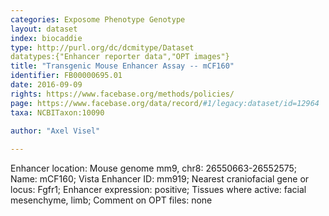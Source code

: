 ```yaml
---
categories: Exposome Phenotype Genotype
layout: dataset  
index: biocaddie  
type: http://purl.org/dc/dcmitype/Dataset  
datatypes:{"Enhancer reporter data","OPT images"}  
title: "Transgenic Mouse Enhancer Assay -- mCF160"  
identifier: FB00000695.01  
date: 2016-09-09  
rights: https://www.facebase.org/methods/policies/  
page: https://www.facebase.org/data/record/#1/legacy:dataset/id=12964  
taxa: NCBITaxon:10090  
  
author: "Axel Visel"  

---
```

 Enhancer location: Mouse genome mm9, chr8: 26550663-26552575; Name: mCF160; Vista Enhancer ID: mm919; Nearest craniofacial gene or locus: Fgfr1; Enhancer expression: positive; Tissues where active: facial mesenchyme, limb; Comment on OPT files: none 
